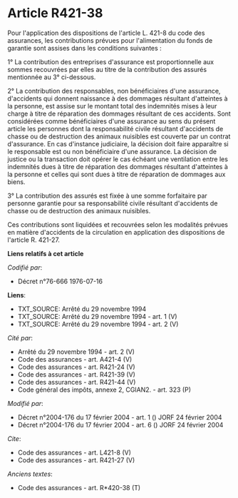 # Article R421-38

Pour l'application des dispositions de l'article L. 421-8 du code des assurances, les contributions prévues pour
l'alimentation du fonds de garantie sont assises dans les conditions suivantes : 

1° La contribution des entreprises d'assurance est proportionnelle aux sommes recouvrées par elles au titre de la
contribution des assurés mentionnée au 3° ci-dessous. 

2° La contribution des responsables, non bénéficiaires d'une assurance, d'accidents qui donnent naissance à des dommages
résultant d'atteintes à la personne, est assise sur le montant total des indemnités mises à leur charge à titre de réparation
des dommages résultant de ces accidents. Sont considérées comme bénéficiaires d'une assurance au sens du présent article les
personnes dont la responsabilité civile résultant d'accidents de chasse ou de destruction des animaux nuisibles est couverte
par un contrat d'assurance. En cas d'instance judiciaire, la décision doit faire apparaître si le responsable est ou non
bénéficiaire d'une assurance. La décision de justice ou la transaction doit opérer le cas échéant une ventilation entre les
indemnités dues à titre de réparation des dommages résultant d'atteintes à la personne et celles qui sont dues à titre de
réparation de dommages aux biens. 

3° La contribution des assurés est fixée à une somme forfaitaire par personne garantie pour sa responsabilité civile
résultant d'accidents de chasse ou de destruction des animaux nuisibles. 

Ces contributions sont liquidées et recouvrées selon les modalités prévues en matière d'accidents de la circulation en
application des dispositions de l'article R. 421-27.

**Liens relatifs à cet article**

_Codifié par_:

  - Décret n°76-666 1976-07-16

**Liens**:

  - TXT_SOURCE: Arrêté du 29 novembre 1994
  - TXT_SOURCE: Arrêté du 29 novembre 1994 - art. 1 (V)
  - TXT_SOURCE: Arrêté du 29 novembre 1994 - art. 2 (V)

_Cité par_:

  - Arrêté du 29 novembre 1994 - art. 2 (V)
  - Code des assurances - art. A421-4 (V)
  - Code des assurances - art. R421-24 (V)
  - Code des assurances - art. R421-39 (V)
  - Code des assurances - art. R421-44 (V)
  - Code général des impôts, annexe 2, CGIAN2. - art. 323 (P)

_Modifié par_:

  - Décret n°2004-176 du 17 février 2004 - art. 1 () JORF 24 février 2004
  - Décret n°2004-176 du 17 février 2004 - art. 6 () JORF 24 février 2004

_Cite_:

  - Code des assurances - art. L421-8 (V)
  - Code des assurances - art. R421-27 (V)

_Anciens textes_:

  - Code des assurances - art. R*420-38 (T)
